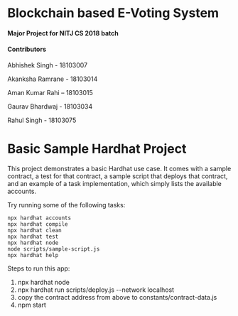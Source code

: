 # Blockchain based E-Voting System
#### Major Project for NITJ CS 2018 batch
#### Contributors
Abhishek Singh - 18103007

Akanksha Ramrane - 18103014 

Aman Kumar Rahi – 18103015

Gaurav Bhardwaj - 18103034

Rahul Singh - 18103075
















# Basic Sample Hardhat Project

This project demonstrates a basic Hardhat use case. It comes with a sample contract, a test for that contract, a sample script that deploys that contract, and an example of a task implementation, which simply lists the available accounts.

Try running some of the following tasks:

```shell
npx hardhat accounts
npx hardhat compile
npx hardhat clean
npx hardhat test
npx hardhat node
node scripts/sample-script.js
npx hardhat help
```

Steps to run this app:
1. npx hardhat node
2. npx hardhat run scripts/deploy.js --network localhost
3. copy the contract address from above to constants/contract-data.js
4. npm start
